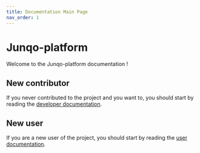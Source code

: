 ```yaml
---
title: Documentation Main Page
nav_order: 1
---
```


# Junqo-platform

Welcome to the Junqo-platform documentation !  

## New contributor

If you never contributed to the project and you want to, you should start by reading the [developer documentation](developer/index.md).

## New user

If you are a new user of the project, you should start by reading the [user documentation](user/index.md).
